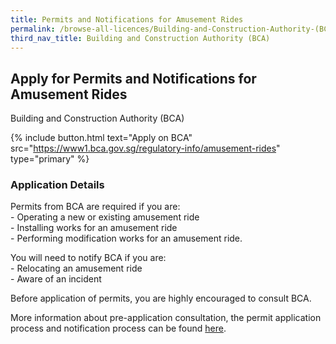 ```yaml
---
title: Permits and Notifications for Amusement Rides
permalink: /browse-all-licences/Building-and-Construction-Authority-(BCA)/Permits-and-Notifications-for-Amusement-Rides
third_nav_title: Building and Construction Authority (BCA)
---
```


## Apply for Permits and Notifications for Amusement Rides

Building and Construction Authority (BCA)

{% include button.html text="Apply on BCA" src="https://www1.bca.gov.sg/regulatory-info/amusement-rides" type="primary" %}

<H3>Application Details</H3>

<p>Permits from BCA are required if you are:
<br>- Operating a new or existing amusement ride
<br>- Installing works for an amusement ride
<br>- Performing modification works for an amusement ride.</p>
<p>You will need to notify BCA if you are:
<br>- Relocating an amusement ride
<br>- Aware of an incident</p>
<p>Before application of permits, you are highly encouraged to consult BCA.</p>
<p>More information about pre-application consultation, the permit application process and notification process can be found <a href="https://www1.bca.gov.sg/regulatory-info/amusement-rides/permit-application" target="_blank" rel="noopener">here</a>.</p>

